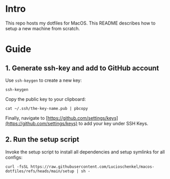 # Intro

This repo hosts my dotfiles for MacOS. This README describes how to setup a new machine from scratch.

# Guide

## 1. Generate ssh-key and add to GitHub account

Use `ssh-keygen` to create a new key:

```shell
ssh-keygen
```


Copy the public key to your clipboard:

```shell
cat ~/.ssh/the-key-name.pub | pbcopy
```

Finally, navigate to [https://github.com/settings/keys](https://github.com/settings/keys) to add your key under SSH Keys.

## 2. Run the setup script

Invoke the setup script to install all dependencies and setup symlinks for all configs:

```shell
curl -fsSL https://raw.githubusercontent.com/Lucioschenkel/macos-dotfiles/refs/heads/main/setup | sh -
```
